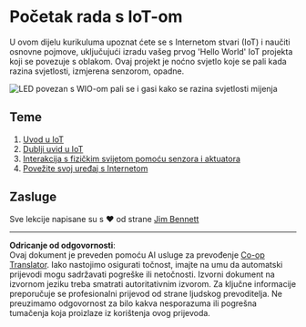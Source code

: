 <!--
CO_OP_TRANSLATOR_METADATA:
{
  "original_hash": "e2b1b891b08ef7633d285547fbe73290",
  "translation_date": "2025-08-28T13:37:00+00:00",
  "source_file": "1-getting-started/README.md",
  "language_code": "hr"
}
-->
# Početak rada s IoT-om

U ovom dijelu kurikuluma upoznat ćete se s Internetom stvari (IoT) i naučiti osnovne pojmove, uključujući izradu vašeg prvog 'Hello World' IoT projekta koji se povezuje s oblakom. Ovaj projekt je noćno svjetlo koje se pali kada razina svjetlosti, izmjerena senzorom, opadne.

![LED povezan s WIO-om pali se i gasi kako se razina svjetlosti mijenja](../../../images/wio-running-assignment-1-1.gif)

## Teme

1. [Uvod u IoT](lessons/1-introduction-to-iot/README.md)
1. [Dublji uvid u IoT](lessons/2-deeper-dive/README.md)
1. [Interakcija s fizičkim svijetom pomoću senzora i aktuatora](lessons/3-sensors-and-actuators/README.md)
1. [Povežite svoj uređaj s Internetom](lessons/4-connect-internet/README.md)

## Zasluge

Sve lekcije napisane su s ♥️ od strane [Jim Bennett](https://GitHub.com/JimBobBennett)

---

**Odricanje od odgovornosti**:  
Ovaj dokument je preveden pomoću AI usluge za prevođenje [Co-op Translator](https://github.com/Azure/co-op-translator). Iako nastojimo osigurati točnost, imajte na umu da automatski prijevodi mogu sadržavati pogreške ili netočnosti. Izvorni dokument na izvornom jeziku treba smatrati autoritativnim izvorom. Za ključne informacije preporučuje se profesionalni prijevod od strane ljudskog prevoditelja. Ne preuzimamo odgovornost za bilo kakva nesporazuma ili pogrešna tumačenja koja proizlaze iz korištenja ovog prijevoda.